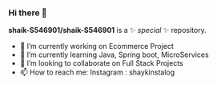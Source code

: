 ### Hi there 👋

**shaik-S546901/shaik-S546901** is a ✨ _special_ ✨ repository.
- 🔭 I’m currently working on Ecommerce Project
- 🌱 I’m currently learning Java, Spring boot, MicroServices
- 👯 I’m looking to collaborate on Full Stack Projects
- 📫 How to reach me: Instagram : shaykinstalog






